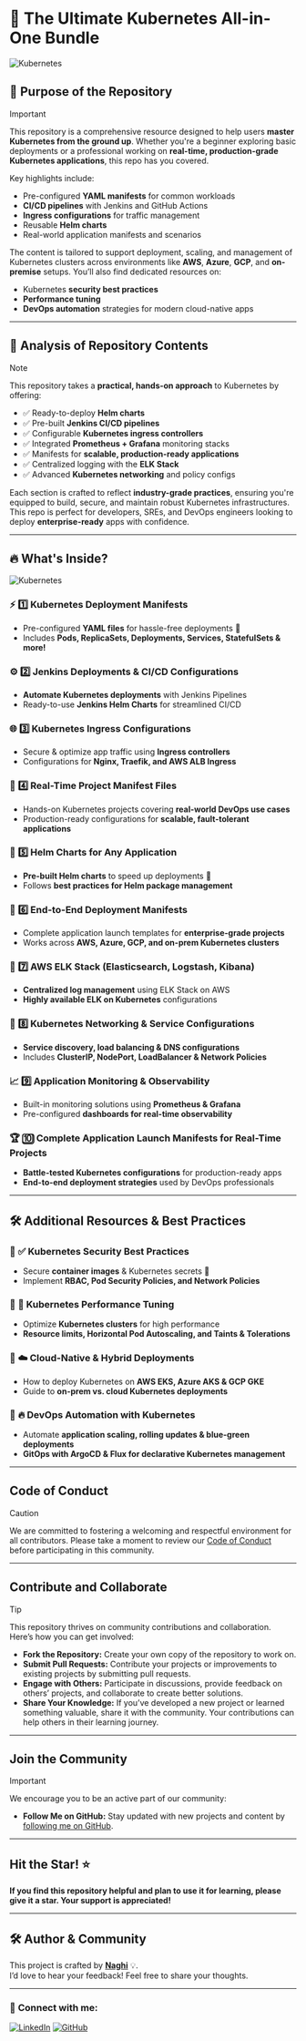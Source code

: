 # 🚀 **The Ultimate Kubernetes All-in-One Bundle**  

![Kubernetes](https://imgur.com/OMxHx1Z.png)

## 📌 **Purpose of the Repository**

> [!IMPORTANT]
>
> This repository is a comprehensive resource designed to help users **master Kubernetes from the ground up**. Whether you're a beginner exploring basic deployments or a professional working on **real-time, production-grade Kubernetes applications**, this repo has you covered.  
>
> Key highlights include:
>
> - Pre-configured **YAML manifests** for common workloads
> - **CI/CD pipelines** with Jenkins and GitHub Actions
> - **Ingress configurations** for traffic management
> - Reusable **Helm charts**
> - Real-world application manifests and scenarios
>
> The content is tailored to support deployment, scaling, and management of Kubernetes clusters across environments like **AWS**, **Azure**, **GCP**, and **on-premise** setups. You’ll also find dedicated resources on:
>
> - Kubernetes **security best practices**
> - **Performance tuning**
> - **DevOps automation** strategies for modern cloud-native apps

---

## 📂 **Analysis of Repository Contents**

> [!NOTE]
>
> This repository takes a **practical, hands-on approach** to Kubernetes by offering:
>
> - ✅ Ready-to-deploy **Helm charts**
> - ✅ Pre-built **Jenkins CI/CD pipelines**
> - ✅ Configurable **Kubernetes ingress controllers**
> - ✅ Integrated **Prometheus + Grafana** monitoring stacks
> - ✅ Manifests for **scalable, production-ready applications**
> - ✅ Centralized logging with the **ELK Stack**
> - ✅ Advanced **Kubernetes networking** and policy configs
>
> Each section is crafted to reflect **industry-grade practices**, ensuring you're equipped to build, secure, and maintain robust Kubernetes infrastructures. This repo is perfect for developers, SREs, and DevOps engineers looking to deploy **enterprise-ready** apps with confidence.

---

## 🔥 **What's Inside?**  

![Kubernetes](https://imgur.com/60qWgLs.png)

### ⚡ **1️⃣ Kubernetes Deployment Manifests**  

- Pre-configured **YAML files** for hassle-free deployments 🚀  
- Includes **Pods, ReplicaSets, Deployments, Services, StatefulSets & more!**  

### ⚙️ **2️⃣ Jenkins Deployments & CI/CD Configurations**  

- **Automate Kubernetes deployments** with Jenkins Pipelines  
- Ready-to-use **Jenkins Helm Charts** for streamlined CI/CD  

### 🌐 **3️⃣ Kubernetes Ingress Configurations**  

- Secure & optimize app traffic using **Ingress controllers**  
- Configurations for **Nginx, Traefik, and AWS ALB Ingress**  

### 📡 **4️⃣ Real-Time Project Manifest Files**  

- Hands-on Kubernetes projects covering **real-world DevOps use cases**  
- Production-ready configurations for **scalable, fault-tolerant applications**  

### 🎩 **5️⃣ Helm Charts for Any Application**  

- **Pre-built Helm charts** to speed up deployments 🚀  
- Follows **best practices for Helm package management**  

### 🚀 **6️⃣ End-to-End Deployment Manifests**  

- Complete application launch templates for **enterprise-grade projects**  
- Works across **AWS, Azure, GCP, and on-prem Kubernetes clusters**  

### 🔎 **7️⃣ AWS ELK Stack (Elasticsearch, Logstash, Kibana)**  

- **Centralized log management** using ELK Stack on AWS  
- **Highly available ELK on Kubernetes** configurations  

### 🔧 **8️⃣ Kubernetes Networking & Service Configurations**  

- **Service discovery, load balancing & DNS configurations**  
- Includes **ClusterIP, NodePort, LoadBalancer & Network Policies**  

### 📈 **9️⃣ Application Monitoring & Observability**  

- Built-in monitoring solutions using **Prometheus & Grafana**  
- Pre-configured **dashboards for real-time observability**  

### 🏆 **🔟 Complete Application Launch Manifests for Real-Time Projects**  

- **Battle-tested Kubernetes configurations** for production-ready apps  
- **End-to-end deployment strategies** used by DevOps professionals  

---

## 🛠️ **Additional Resources & Best Practices**  

### 📌 **✅ Kubernetes Security Best Practices**  

- Secure **container images** & Kubernetes secrets 🔐  
- Implement **RBAC, Pod Security Policies, and Network Policies**  

### 📌 **🚀 Kubernetes Performance Tuning**  

- Optimize **Kubernetes clusters** for high performance  
- **Resource limits, Horizontal Pod Autoscaling, and Taints & Tolerations**  

### 📌 **☁️ Cloud-Native & Hybrid Deployments**  

- How to deploy Kubernetes on **AWS EKS, Azure AKS & GCP GKE**  
- Guide to **on-prem vs. cloud Kubernetes deployments**  

### 📌 **🔥 DevOps Automation with Kubernetes**  

- Automate **application scaling, rolling updates & blue-green deployments**  
- **GitOps with ArgoCD & Flux for declarative Kubernetes management**  

---

## **Code of Conduct**

> [!CAUTION]
>
> We are committed to fostering a welcoming and respectful environment for all contributors. Please take a moment to review our [Code of Conduct](./CODE_OF_CONDUCT.md) before participating in this community.

---

## **Contribute and Collaborate**

> [!TIP]
> This repository thrives on community contributions and collaboration. Here’s how you can get involved:
>
> - **Fork the Repository:** Create your own copy of the repository to work on.
> - **Submit Pull Requests:** Contribute your projects or improvements to existing projects by submitting pull requests.
> - **Engage with Others:** Participate in discussions, provide feedback on others’ projects, and collaborate to create better solutions.
> - **Share Your Knowledge:** If you’ve developed a new project or learned something valuable, share it with the community. Your contributions can help others in their learning journey.

---

## **Join the Community**

> [!IMPORTANT]
> We encourage you to be an active part of our community:
>
> - **Follow Me on GitHub:** Stay updated with new projects and content by [following me on GitHub](https://github.com/Naghi20).

---

## **Hit the Star!** ⭐

**If you find this repository helpful and plan to use it for learning, please give it a star. Your support is appreciated!**

---

## 🛠️ **Author & Community**  

This project is crafted by **[Naghi](https://github.com/naghi20)** 💡.  
I’d love to hear your feedback! Feel free to share your thoughts.  

---

### 📧 **Connect with me:**

[![LinkedIn](https://img.shields.io/badge/LinkedIn-%230077B5.svg?style=for-the-badge&logo=linkedin&logoColor=white)](https://[linkedin.com/in/ahmed-alnaghi](https://www.linkedin.com/in/ahmed-alnaghi/)) [![GitHub](https://img.shields.io/badge/GitHub-181717?style=for-the-badge&logo=github&logoColor=white)](https://github.com/Naghi20) 


